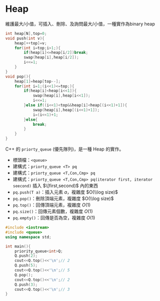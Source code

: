 # Heap

維護最大/小值，可插入、刪除、及詢問最大/小值，一種實作為binary heap

```cpp
int heap[N],top=0;
void push(int v){
    heap[++top]=v;
    for(int i=top;i>1;){
        if(heap[i]<=heap[i/2])break;
        swap(heap[i],heap[i/2]);
        i<<=1;
    }
}
void pop(){
    heap[1]=heap[top--];
    for(int i=1;(i<<1)<=top;){
        if(heap[i]<heap[i<<1]){
            swap(heap[i],heap[i<<1]);
            i<<=1;
        }else if((i<<1)<top&&heap[i]<heap[(i<<1)+1]){
            swap(heap[i],heap[(i<<1)+1]);
            i=(i<<1)+1;
        }else{
            break;
        }
    }
}
```

C++ 的 `priorty_queue` (優先隊列)，是一種 Heap 的實作。

-   標頭檔：`<queue>`
-   建構式：`priorty_queue <T> pq`
-   建構式：`priorty_queue <T,Con,Cmp> pq`
-   建構式：`priorty_queue <T,Con,Cmp> pq(iterator first, iterator seecond)` 插入 $\[first,second)$ 內的東西
-   `pq.push(T a)`：插入元素 $a$，複雜度 $O(\\log size)$
-   `pq.pop()`：刪除頂端元素，複雜度 $O(\\log size)$
-   `pq.top()`：回傳頂端元素，複雜度 $O(1)$
-   `pq.size()`：回傳元素個數，複雜度 $O(1)$
-   `pq.empty()`：回傳是否為空，複雜度 $O(1)$

```cpp
#include <iostream>
#include <queue>
using namespace std;

int main(){
    priority_queue<int>Q;
    Q.push(2);
    cout<<Q.top()<<'\n';// 2
    Q.push(5);
    cout<<Q.top()<<'\n';// 5
    Q.pop();
    cout<<Q.top()<<'\n';// 2
    Q.push(3);
    cout<<Q.top()<<'\n';// 3
}
```
